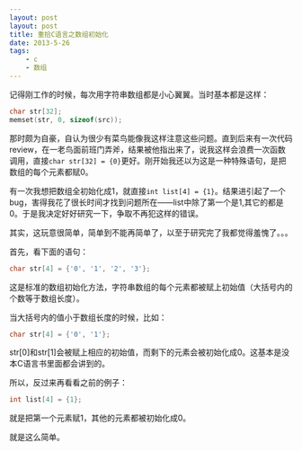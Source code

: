 ```yaml
---
layout: post
layout: post
title: 重拾C语言之数组初始化
date: 2013-5-26
tags:
    - c
    - 数组
---
```



记得刚工作的时候，每次用字符串数组都是小心翼翼。当时基本都是这样：

```c
char str[32];
memset(str, 0, sizeof(src));
```
那时颇为自豪，自认为很少有菜鸟能像我这样注意这些问题。直到后来有一次代码review，在一老鸟面前班门弄斧，结果被他指出来了，说我这样会浪费一次函数调用，直接`char str[32] = {0}`更好。刚开始我还以为这是一种特殊语句，是把数组的每个元素都赋0。

有一次我想把数组全初始化成1，就直接`int list[4] = {1}`。结果进引起了一个bug，害得我花了很长时间才找到问题所在——list中除了第一个是1,其它的都是0。于是我决定好好研究一下，争取不再犯这样的错误。

其实，这玩意很简单，简单到不能再简单了，以至于研究完了我都觉得羞愧了。。。

首先，看下面的语句：

```c
char str[4] = {'0', '1', '2', '3'};
```
这是标准的数组初始化方法，字符串数组的每个元素都被赋上初始值（大括号内的个数等于数组长度）。

当大括号内的值小于数组长度的时候，比如：

```c
char str[4] = {'0', '1'};
```
str[0]和str[1]会被赋上相应的初始值，而剩下的元素会被初始化成0。这基本是没本C语言书里面都会讲到的。

所以，反过来再看看之前的例子：

```c
int list[4] = {1};
```
就是把第一个元素赋1，其他的元素都被初始化成0。

就是这么简单。